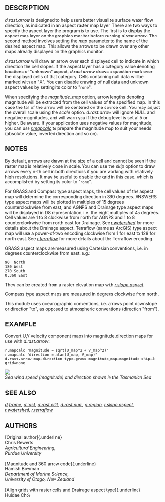 ## DESCRIPTION

*d.rast.arrow* is designed to help users better visualize surface water
flow direction, as indicated in an aspect raster map layer. There are
two ways to specify the aspect layer the program is to use. The first is
to display the aspect map layer on the graphics monitor before running
*d.rast.arrow*. The second method involves setting the *map* parameter
to the name of the desired aspect map. This allows the arrows to be
drawn over any other maps already displayed on the graphics monitor.

*d.rast.arrow* will draw an arrow over each displayed cell to indicate
in which direction the cell slopes. If the aspect layer has a category
value denoting locations of \"unknown\" aspect, *d.rast.arrow* draws a
question mark over the displayed cells of that category. Cells
containing null data will be marked with an \"X\". You can disable
drawing of null data and unknown aspect values by setting its color to
\"`none`\".

When specifying the *magnitude_map* option, arrow lengths denoting
magnitude will be extracted from the cell values of the specified map.
In this case the tail of the arrow will be centered on the source cell.
You may adjust the overall scale using the *scale* option.
*d.rast.arrow* will ignore NULL and negative magnitudes, and will warn
you if the debug level is set at 5 or higher. Be aware. If your
application uses negative values for magnitude, you can use
*[r.mapcalc](r.mapcalc.html)* to prepare the magnitude map to suit your
needs (absolute value, inverted direction and so on).

## NOTES

By default, arrows are drawn at the size of a cell and cannot be seen if
the raster map is relatively close in scale. You can use the *skip*
option to draw arrows every n-th cell in both directions if you are
working with relatively high resolutions. It may be useful to disable
the grid in this case, which is accomplished by setting its color to
\"`none`\".

For GRASS and Compass type aspect maps, the cell values of the aspect
map will determine the corresponding direction in 360 degrees. ANSWERS
type aspect maps will be plotted in multiples of 15 degrees
counterclockwise from east, and AGNPS and Drainage type aspect maps will
be displayed in D8 representation, i.e. the eight multiples of 45
degrees. Cell values are 1 to 8 clockwise from north for AGNPS and 1 to
8 counterclockwise from north east for Drainage. See
*[r.watershed](r.watershed.html)* for more details about the Drainage
aspect. Terraflow (same as ArcGIS) type aspect map will use a
power-of-two encoding clockwise from 1 for east to 128 for north east.
See *[r.terraflow](r.terraflow.html)* for more details about the
Terraflow encoding.

GRASS aspect maps are measured using Cartesian conventions, i.e. in
degrees counterclockwise from east. e.g.:

```
90  North
180 West
270 South
0,360 East
```

They can be created from a raster elevation map with
*[r.slope.aspect](r.slope.aspect.html)*.

Compass type aspect maps are measured in degrees clockwise from north.

This module uses oceanographic conventions, i.e. arrows point downslope
or direction \"to\", as opposed to atmospheric conventions (direction
\"from\").

## EXAMPLE

Convert U,V velocity component maps into magnitude,direction maps for
use with *d.rast.arrow*:

```
r.mapcalc "magnitude = sqrt(U_map^2 + V_map^2)"
r.mapcalc "direction = atan(U_map, V_map)"
d.rast.arrow map=direction type=grass magnitude_map=magnitude skip=3 grid=none
```

![](d_rast_arrow_wind.png)\
*Sea wind speed (magnitude) and direction shown in the Tasmanian Sea*

## SEE ALSO

*[d.frame](d.frame.html), [d.rast](d.rast.html),
[d.rast.edit](d.rast.edit.html), [d.rast.num](d.rast.num.html),
[g.region](g.region.html), [r.slope.aspect](r.slope.aspect.html),
[r.watershed](r.watershed.html), [r.terraflow](r.terraflow.html)*

## AUTHORS

[Original author]{.underline}\
Chris Rewerts\
*Agricultural Engineering,\
Purdue University*\
\
[Magnitude and 360 arrow code]{.underline}\
Hamish Bowman\
*Department of Marine Science,\
University of Otago, New Zealand*\
\
[Align grids with raster cells and Drainage aspect type]{.underline}\
Huidae Cho\
